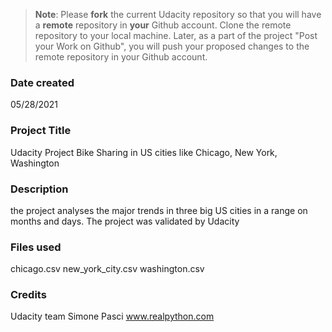 >**Note**: Please **fork** the current Udacity repository so that you will have a **remote** repository in **your** Github account. Clone the remote repository to your local machine. Later, as a part of the project "Post your Work on Github", you will push your proposed changes to the remote repository in your Github account.

### Date created
05/28/2021

### Project Title
Udacity Project Bike Sharing in US cities like Chicago, New York, Washington

### Description
the project analyses the major trends in three big US cities in a range on months and days.
The project was validated by Udacity

### Files used
chicago.csv
new_york_city.csv
washington.csv

### Credits
Udacity team
Simone Pasci
www.realpython.com 

